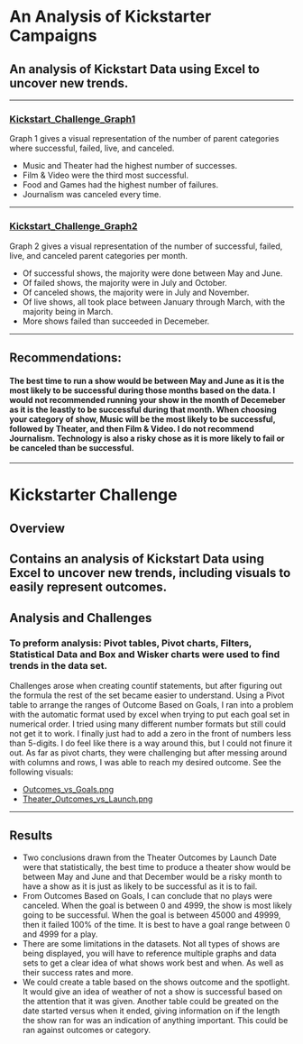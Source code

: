 # An Analysis of Kickstarter Campaigns
## An analysis of Kickstart Data using Excel to uncover new trends. 
---
### [Kickstart_Challenge_Graph1](/Kickstart_Challenge_Graph1.png)
Graph 1 gives a visual representation of the number of parent categories where successful, failed, live, and canceled. 
* Music and Theater had the highest number of successes.
* Film & Video were the third most successful. 
* Food and Games had the highest number of failures. 
* Journalism was canceled every time. 
---
### [Kickstart_Challenge_Graph2](/Kickstart_Challenge_Graph2.png)
Graph 2 gives a visual representation of the number of successful, failed, live, and canceled parent categories per month. 
* Of successful shows, the majority were done between May and June. 
* Of failed shows, the majority were in July and October. 
* Of canceled shows, the majority were in July and November. 
* Of live shows, all took place between January through March, with the majority being in March. 
* More shows failed than succeeded in Decemeber. 
---
## Recommendations:
#### The best time to run a show would be between May and June as it is the most likely to be successful during those months based on the data. I would not recommended running your show in the month of Decemeber as it is the leastly to be successful during that month. When choosing your category of show, Music will be the most likely to be successful, followed by Theater, and then Film & Video. I do not recommend Journalism. Technology is also a risky chose as it is more likely to fail or be canceled than be successful. 
---
# Kickstarter Challenge 
## Overview
Contains an analysis of Kickstart Data using Excel to uncover new trends, including visuals to easily represent outcomes. 
---
## Analysis and Challenges
### To preform analysis: Pivot tables, Pivot charts, Filters, Statistical Data and Box and Wisker charts were used to find trends in the data set. 
Challenges arose when creating countif statements, but after figuring out the formula the rest of the set became easier to understand. Using a Pivot table to arrange 
the ranges of Outcome Based on Goals, I ran into a problem with the automatic format used by excel when trying to put each goal set in numerical order. I tried using 
many different number formats but still could not get it to work. I finally just had to add a zero in the front of numbers less than 5-digits. I do feel like there is 
a way around this, but I could not finure it out. As far as pivot charts, they were challenging but after messing around with columns and rows, I was able to reach my 
desired outcome. See the following visuals:
* [Outcomes_vs_Goals.png](/Outcomes_vs_Goals.png)
* [Theater_Outcomes_vs_Launch.png](/Theater_Outcomes_vs_Launch.png)

---
## Results
* Two conclusions drawn from the Theater Outcomes by Launch Date were that statistically, the best time to produce a theater show would be between 
May and June and that December would be a risky month to have a show as it is just as likely to be successful as it is to fail. 
* From Outcomes Based on Goals, I can conclude that no plays were canceled. When the goal is between 0 and 4999, the show is most likely going to be successful. 
When the goal is between 45000 and 49999, then it failed 100% of the time. It is best to have a goal range between 0 and 4999 for a play. 
* There are some limitations in the datasets. Not all types of shows are being displayed, you will have to reference multiple graphs and data sets to get a 
clear idea of what shows work best and when. As well as their success rates and more. 
* We could create a table based on the shows outcome and the spotlight. It would give an idea of weather of not a show is successful based on the attention 
that it was given. Another table could be greated on the date started versus when it ended, giving information on if the length the show ran for was an 
indication of anything important. This could be ran against outcomes or category. 
